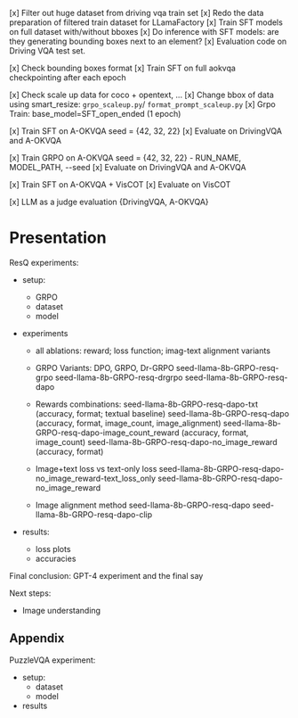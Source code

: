 [x] Filter out huge dataset from driving vqa train set
[x] Redo the data preparation of filtered train dataset for LLamaFactory
[x] Train SFT models on full dataset with/without bboxes
[x] Do inference with SFT models: are they generating bounding boxes next to an element?
[x] Evaluation code on Driving VQA test set.

[x] Check bounding boxes format
[x] Train SFT on full aokvqa checkpointing after each epoch

[x] Check scale up data for coco + opentext, ...
[x] Change bbox of data using smart_resize: `grpo_scaleup.py`/ `format_prompt_scaleup.py`
[x] Grpo Train: base_model=SFT_open_ended (1 epoch)

[x] Train SFT on A-OKVQA seed = {42, 32, 22}
[x] Evaluate on DrivingVQA and A-OKVQA

[x] Train GRPO on A-OKVQA seed = {42, 32, 22}
    - RUN_NAME, MODEL_PATH, --seed
[x] Evaluate on DrivingVQA and A-OKVQA

[x] Train SFT on A-OKVQA + VisCOT
[x] Evaluate on VisCOT

[x] LLM as a judge evaluation {DrivingVQA, A-OKVQA}

# Presentation
ResQ experiments:
- setup:
    - GRPO
    - dataset
    - model
- experiments
    - all ablations: reward; loss function; imag-text alignment variants

    - GRPO Variants: DPO, GRPO, Dr-GRPO
        seed-llama-8b-GRPO-resq-grpo
        seed-llama-8b-GRPO-resq-drgrpo
        seed-llama-8b-GRPO-resq-dapo
    - Rewards combinations:
        seed-llama-8b-GRPO-resq-dapo-txt (accuracy, format; textual baseline)
        seed-llama-8b-GRPO-resq-dapo (accuracy, format, image_count, image_alignment)
        seed-llama-8b-GRPO-resq-dapo-image_count_reward (accuracy, format, image_count)
        seed-llama-8b-GRPO-resq-dapo-no_image_reward (accuracy, format)
    - Image+text loss vs text-only loss
        seed-llama-8b-GRPO-resq-dapo-no_image_reward-text_loss_only
        seed-llama-8b-GRPO-resq-dapo-no_image_reward
    - Image alignment method
        seed-llama-8b-GRPO-resq-dapo
        seed-llama-8b-GRPO-resq-dapo-clip

- results:
    - loss plots
    - accuracies

Final conclusion: GPT-4 experiment and the final say

Next steps:
- Image understanding

## Appendix
PuzzleVQA experiment:
- setup:
    - dataset
    - model
- results
